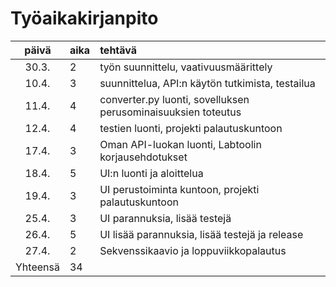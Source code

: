 # Työaikakirjanpito

| päivä | aika | tehtävä  |
| :----:|:-----| :-----|
| 30.3. | 2    | työn suunnittelu, vaativuusmäärittely |
| 10.4. | 3    | suunnittelua, API:n käytön tutkimista, testailua |
| 11.4. | 4    | converter.py luonti, sovelluksen perusominaisuuksien toteutus |
| 12.4. | 4    | testien luonti, projekti palautuskuntoon |
| 17.4. | 3    | Oman API-luokan luonti, Labtoolin korjausehdotukset |
| 18.4. | 5    | UI:n luonti ja aloittelua |
| 19.4. | 3    | UI perustoiminta kuntoon, projekti palautuskuntoon |
| 25.4. | 3    | UI parannuksia, lisää testejä |
| 26.4. | 5    | UI lisää parannuksia, lisää testejä ja release |
| 27.4. | 2    | Sekvenssikaavio ja loppuviikkopalautus |
| Yhteensä | 34 |
